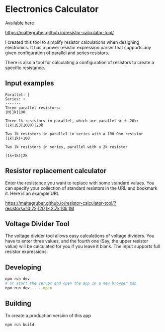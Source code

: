 
# Electronics Calculator
Available here

https://maltegruber.github.io/resistor-calculator-tool/

I created this tool to simplify resistor calculations when designing electronics. It has a power resistor expression parser that supports any given configuration of parallel and series resistors.

There is also a tool for calculating a configuration of resistors to create a specific resistance.


## Input examples


```
Parallel: |
Series: +
-------
Three parallel resistors:
1M|1k|100

Three 1k resistors in parallel, which are parallel with 20k:
(1k|1E3|1000)|20k

Two 1k resistors in parallel in series with a 100 Ohm resistor
(1k|1k)+100

Two 1k resistors in series, parallel with a 2k resistor

(1k+1k)|2k

```

## Resistor replacement calculator
Enter the resistance you want to replace with some standard values. You can specify your collection of standard resistors in the URL and bookmark it. Here is an example URL

https://maltegruber.github.io/resistor-calculator-tool/?resistors=10,22,120,1k,2.7k,10k,1M


## Voltage Divider Tool
The voltage divider tool allows easy calculations of voltage dividers. You have to enter three values, and the fourth one (Say, the upper resistor value) will be calculated for you if you leave it blank. The input supports full resistor expressions.



## Developing

```bash
npm run dev
# or start the server and open the app in a new browser tab
npm run dev -- --open
```
## Building

To create a production version of this app

```bash
npm run build
```
